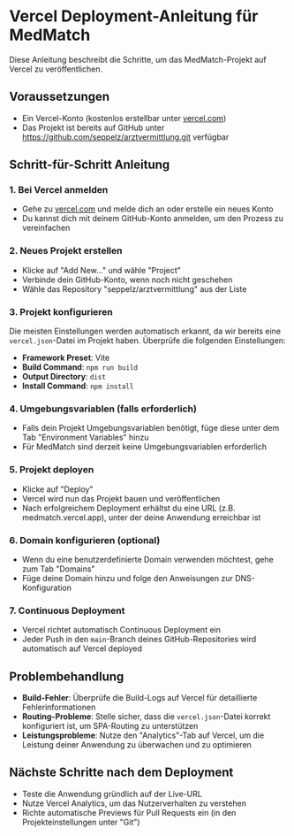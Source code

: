 # Vercel Deployment-Anleitung für MedMatch

Diese Anleitung beschreibt die Schritte, um das MedMatch-Projekt auf Vercel zu veröffentlichen.

## Voraussetzungen

- Ein Vercel-Konto (kostenlos erstellbar unter [vercel.com](https://vercel.com))
- Das Projekt ist bereits auf GitHub unter https://github.com/seppelz/arztvermittlung.git verfügbar

## Schritt-für-Schritt Anleitung

### 1. Bei Vercel anmelden

- Gehe zu [vercel.com](https://vercel.com) und melde dich an oder erstelle ein neues Konto
- Du kannst dich mit deinem GitHub-Konto anmelden, um den Prozess zu vereinfachen

### 2. Neues Projekt erstellen

- Klicke auf "Add New..." und wähle "Project"
- Verbinde dein GitHub-Konto, wenn noch nicht geschehen
- Wähle das Repository "seppelz/arztvermittlung" aus der Liste

### 3. Projekt konfigurieren

Die meisten Einstellungen werden automatisch erkannt, da wir bereits eine `vercel.json`-Datei im Projekt haben. Überprüfe die folgenden Einstellungen:

- **Framework Preset**: Vite
- **Build Command**: `npm run build`
- **Output Directory**: `dist`
- **Install Command**: `npm install`

### 4. Umgebungsvariablen (falls erforderlich)

- Falls dein Projekt Umgebungsvariablen benötigt, füge diese unter dem Tab "Environment Variables" hinzu
- Für MedMatch sind derzeit keine Umgebungsvariablen erforderlich

### 5. Projekt deployen

- Klicke auf "Deploy"
- Vercel wird nun das Projekt bauen und veröffentlichen
- Nach erfolgreichem Deployment erhältst du eine URL (z.B. medmatch.vercel.app), unter der deine Anwendung erreichbar ist

### 6. Domain konfigurieren (optional)

- Wenn du eine benutzerdefinierte Domain verwenden möchtest, gehe zum Tab "Domains"
- Füge deine Domain hinzu und folge den Anweisungen zur DNS-Konfiguration

### 7. Continuous Deployment

- Vercel richtet automatisch Continuous Deployment ein
- Jeder Push in den `main`-Branch deines GitHub-Repositories wird automatisch auf Vercel deployed

## Problembehandlung

- **Build-Fehler**: Überprüfe die Build-Logs auf Vercel für detaillierte Fehlerinformationen
- **Routing-Probleme**: Stelle sicher, dass die `vercel.json`-Datei korrekt konfiguriert ist, um SPA-Routing zu unterstützen
- **Leistungsprobleme**: Nutze den "Analytics"-Tab auf Vercel, um die Leistung deiner Anwendung zu überwachen und zu optimieren

## Nächste Schritte nach dem Deployment

- Teste die Anwendung gründlich auf der Live-URL
- Nutze Vercel Analytics, um das Nutzerverhalten zu verstehen
- Richte automatische Previews für Pull Requests ein (in den Projekteinstellungen unter "Git") 